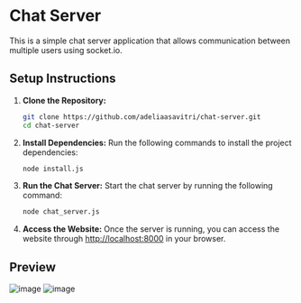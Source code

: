 # Chat Server

This is a simple chat server application that allows communication between multiple users using socket.io.

## Setup Instructions

1. **Clone the Repository:**
    ```bash
    git clone https://github.com/adeliaasavitri/chat-server.git
    cd chat-server
    ```

2. **Install Dependencies:**
    Run the following commands to install the project dependencies:
    ```bash
    node install.js
    ```

3. **Run the Chat Server:**
    Start the chat server by running the following command:
    ```bash
    node chat_server.js
    ```

4. **Access the Website:**
    Once the server is running, you can access the website through [http://localhost:8000](http://localhost:8000) in your browser.

## Preview

![image](https://github.com/user-attachments/assets/546c8ce8-1a7f-4187-8426-f1e032401e8e)
![image](https://github.com/user-attachments/assets/b9d0192d-3045-4b07-8967-442d10188192)



